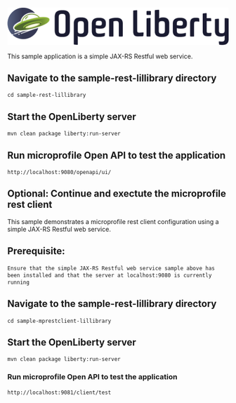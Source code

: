 ![](https://github.com/OpenLiberty/open-liberty/blob/master/logos/logo_horizontal_light_navy.png)

This sample application is a simple JAX-RS Restful web service.

## Navigate to the sample-rest-lillibrary directory
	cd sample-rest-lillibrary

## Start the OpenLiberty server
    mvn clean package liberty:run-server

## Run microprofile Open API to test the application 
    http://localhost:9080/openapi/ui/

## Optional:  Continue and exectute the microprofile rest client 
This sample demonstrates a microprofile rest client configuration using a simple JAX-RS Restful web service.

## Prerequisite:
	Ensure that the simple JAX-RS Restful web service sample above has been installed and that the server at localhost:9080 is currently running

## Navigate to the sample-rest-lillibrary directory
	cd sample-mprestclient-lillibrary


## Start the OpenLiberty server
    mvn clean package liberty:run-server


### Run microprofile Open API to test the application 
    http://localhost:9081/client/test
